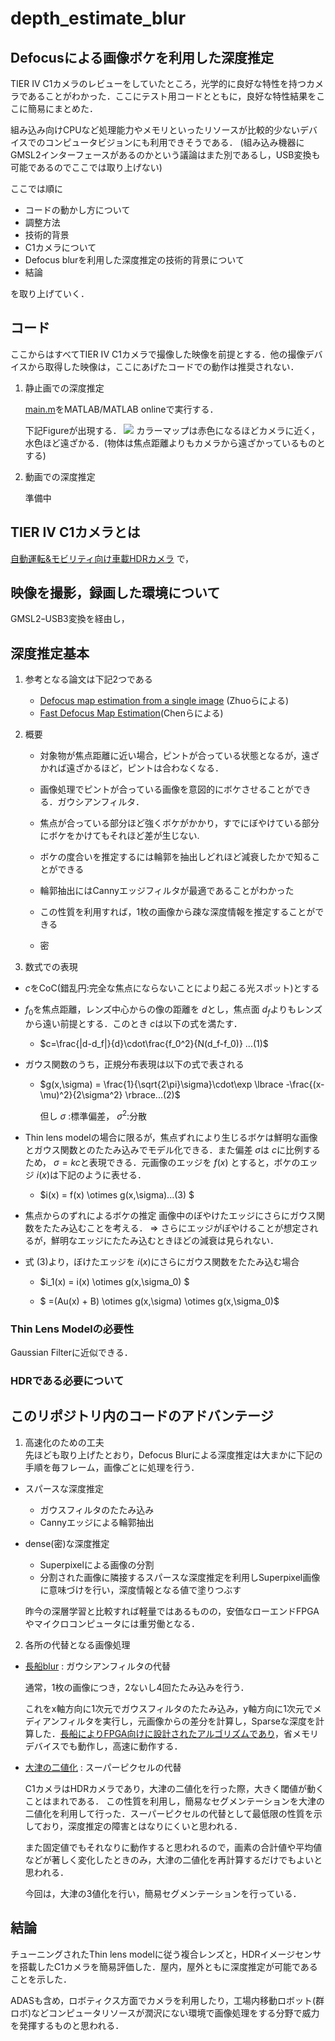 # depth_estimate_blur
## Defocusによる画像ボケを利用した深度推定  
TIER IV C1カメラのレビューをしていたところ，光学的に良好な特性を持つカメラであることがわかった．ここにテスト用コードとともに，良好な特性結果をここに簡易にまとめた．

組み込み向けCPUなど処理能力やメモリといったリソースが比較的少ないデバイスでのコンピュータビジョンにも利用できそうである．
(組み込み機器にGMSL2インターフェースがあるのかという議論はまた別であるし，USB変換も可能であるのでここでは取り上げない)

ここでは順に
- コードの動かし方について
- 調整方法
- 技術的背景
- C1カメラについて
- Defocus blurを利用した深度推定の技術的背景について
- 結論

を取り上げていく．

## コード
ここからはすべてTIER IV C1カメラで撮像した映像を前提とする．他の撮像デバイスから取得した映像は，ここにあげたコードでの動作は推奨されない．

1. 静止画での深度推定

    [main.m](./main.m)をMATLAB/MATLAB onlineで実行する．

    下記Figureが出現する．
    ![](img/scr1.png)
    カラーマップは赤色になるほどカメラに近く，水色ほど遠ざかる．(物体は焦点距離よりもカメラから遠ざかっているものとする)

2. 動画での深度推定
    
    準備中

## TIER IV C1カメラとは
[自動運転&モビリティ向け車載HDRカメラ](https://www.paltek.co.jp/solution/tier4/index.html)
で，
## 映像を撮影，録画した環境について
GMSL2ｰUSB3変換を経由し，
## 深度推定基本
1. 参考となる論文は下記2つである

    - [Defocus map estimation from a single image](https://www.sciencedirect.com/science/article/abs/pii/S003132031100094X) (Zhuoらによる)
    - [Fast Defocus Map Estimation](http://www.cs.nthu.edu.tw/~htchen/fdme/)(Chenらによる)
2. 概要
    - 対象物が焦点距離に近い場合，ピントが合っている状態となるが，遠ざかれば遠ざかるほど，ピントは合わなくなる．
    - 画像処理でピントが合っている画像を意図的にボケさせることができる．ガウシアンフィルタ．
    - 焦点が合っている部分ほど強くボケがかかり，すでにぼやけている部分にボケをかけてもそれほど差が生じない.
        
    - ボケの度合いを推定するには輪郭を抽出しどれほど減衰したかで知ることができる
    - 輪郭抽出にはCannyエッジフィルタが最適であることがわかった
    - この性質を利用すれば，1枚の画像から疎な深度情報を推定することができる
    - 密
3. 数式での表現
- $c$をCoC(錯乱円:完全な焦点にならないことにより起こる光スポット)とする
- $f_0$を焦点距離，レンズ中心からの像の距離を $d$とし，焦点面 $d_f$よりもレンズから遠い前提とする．このとき $c$は以下の式を満たす．

    - $c=\frac{|d-d_f|}{d}\cdot\frac{f_0^2}{N(d_f-f_0)} ...(1)$
- ガウス関数のうち，正規分布表現は以下の式で表される
    - $g(x,\sigma) = \frac{1}{\sqrt{2\pi}\sigma}\cdot\exp \lbrace -\frac{(x-\mu)^2}{2\sigma^2} \rbrace...(2)$
        
        但し  $\sigma$ :標準偏差， $\sigma^2$:分散
- Thin lens modelの場合に限るが，焦点ずれにより生じるボケは鮮明な画像とガウス関数とのたたみ込みでモデル化できる．また偏差 $\sigma$は $c$に比例するため， $\sigma = kc$と表現できる．元画像のエッジを $f(x)$ とすると，ボケのエッジ $i(x)$は下記のように表せる．
    - $i(x) = f(x) \otimes g(x,\sigma)...(3) $

- 焦点からのずれによるボケの推定
    画像中のぼやけたエッジにさらにガウス関数をたたみ込むことを考える． $\Rightarrow$ さらにエッジがぼやけることが想定されるが，鮮明なエッジにたたみ込むときほどの減衰は見られない．
- 式 $(3)$より，ぼけたエッジを $i(x)$にさらにガウス関数をたたみ込む場合
    - $i_1(x) = i(x) \otimes g(x,\sigma_0) $
    
    - $ =(Au(x) + B) \otimes g(x,\sigma) \otimes g(x,\sigma_0)$ 



    
### Thin Lens Modelの必要性
Gaussian Filterに近似できる．
### HDRである必要について

## このリポジトリ内のコードのアドバンテージ 
1. 高速化のための工夫    
先ほども取り上げたとおり，Defocus Blurによる深度推定は大まかに下記の手順を毎フレーム，画像ごとに処理を行う．
- スパースな深度推定
    - ガウスフィルタのたたみ込み
    - Cannyエッジによる輪郭抽出


- dense(密)な深度推定　
    - Superpixelによる画像の分割
    - 分割された画像に隣接するスパースな深度推定を利用しSuperpixel画像に意味づけを行い，深度情報となる値で塗りつぶす
         
    昨今の深層学習と比較すれば軽量ではあるものの，安価なローエンドFPGAやマイクロコンピュータには重労働となる．

2. 各所の代替となる画像処理
- [長船blur](./f_blur.m) : ガウシアンフィルタの代替

    通常，1枚の画像につき，2ないし4回たたみ込みを行う．

    これをx軸方向に1次元でガウスフィルタのたたみ込み，y軸方向に1次元でメディアンフィルタを実行し，元画像からの差分を計算し，Sparseな深度を計算した．[長船によりFPGA向けに設計されたアルゴリズムであり](./f_blur.m)，省メモリデバイスでも動作し，高速に動作する．

- [大津の二値化](./my_graythresh.m) : スーパーピクセルの代替

    C1カメラはHDRカメラであり，大津の二値化を行った際，大きく閾値が動くことはまれである．
    この性質を利用し，簡易なセグメンテーションを大津の二値化を利用して行った．スーパーピクセルの代替として最低限の性質を示しており，深度推定の障害とはなりにくいと思われる．
    
    また固定値でもそれなりに動作すると思われるので，画素の合計値や平均値などが著しく変化したときのみ，大津の二値化を再計算するだけでもよいと思われる．

    今回は，大津の3値化を行い，簡易セグメンテーションを行っている．


## 結論 
チューニングされたThin lens modelに従う複合レンズと，HDRイメージセンサを搭載したC1カメラを簡易評価した．屋内，屋外ともに深度推定が可能であることを示した．

ADASも含め，ロボティクス方面でカメラを利用したり，工場内移動ロボット(群ロボ)などコンピュータリソースが潤沢にない環境で画像処理をする分野で威力を発揮するものと思われる．
